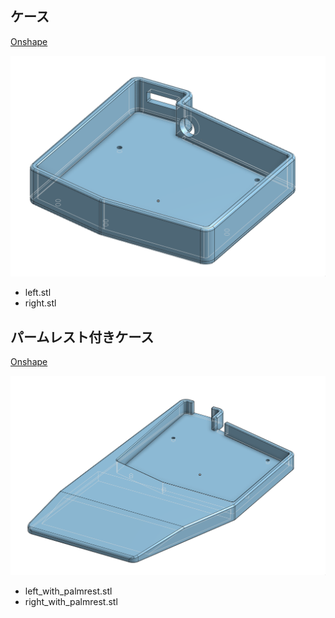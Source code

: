 ## ケース

[Onshape](https://cad.onshape.com/documents/99ac2a040ba6359cc14b7947/w/5db2decaeaf8618e452eca8a/e/1233a5ba88eb4c997b89bcf1)

![](../images/left.png)


* left.stl
* right.stl


## パームレスト付きケース

[Onshape](https://cad.onshape.com/documents/f12508bcbbf23d3b0f91d463/w/c02f327155a34e37a0b70303/e/b87303f77526a098237cbe79)

![](../images/left_palmrest.png)

* left_with_palmrest.stl
* right_with_palmrest.stl

